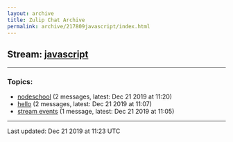 ```yaml
---
layout: archive
title: Zulip Chat Archive
permalink: archive/217809javascript/index.html
---
```


## Stream: [javascript](https://showell.github.io/archive/217809javascript/index.html)
---

### Topics:

* [nodeschool](52751nodeschool.html) (2 messages, latest: Dec 21 2019 at 11:20)
* [hello](47413hello.html) (2 messages, latest: Dec 21 2019 at 11:07)
* [stream events](95106streamevents.html) (1 message, latest: Dec 21 2019 at 11:05)

<hr><p>Last updated: Dec 21 2019 at 11:23 UTC</p>